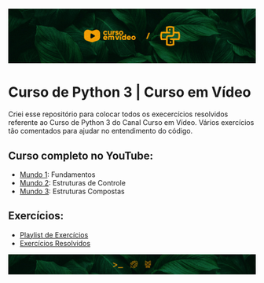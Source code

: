 ![](assets/top-reps-pythoncev.jpg)

# Curso de Python 3 | Curso em Vídeo
Criei esse repositório para colocar todos os execercícios resolvidos referente ao Curso de Python 3 do Canal Curso em Vídeo. Vários exercícios tão comentados para ajudar no entendimento do código.

## Curso completo no YouTube:
- [Mundo 1](https://www.youtube.com/playlist?list=PLHz_AreHm4dlKP6QQCekuIPky1CiwmdI6): Fundamentos
- [Mundo 2](https://www.youtube.com/playlist?list=PLHz_AreHm4dk_nZHmxxf_J0WRAqy5Czye): Estruturas de Controle
- [Mundo 3](https://www.youtube.com/playlist?list=PLHz_AreHm4dksnH2jVTIVNviIMBVYyFnH): Estruturas Compostas

## Exercícios:
- [Playlist de Exercícios](https://www.youtube.com/playlist?list=PLHz_AreHm4dm6wYOIW20Nyg12TAjmMGT-)
- [Exercícios Resolvidos](Exercícios/)

![](assets/bot-reps-pythoncev.jpg)